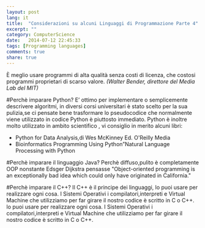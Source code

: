 ```yaml
---
layout: post
lang: it
title:  "Considerazioni su alcuni Linguaggi di Programmazione Parte 4"
excerpt: ""
category: ComputerScience
date:   2014-07-12 22:45:33
tags: [Programming languages]
comments: true
share: true
---
```


È meglio usare programmi di alta qualità senza costi di licenza, che costosi programmi proprietari di scarso valore. 
*(Walter Bender, direttore del Media Lab del MIT)*

#Perchè imparare Python? 
E’ ottimo per implementare o semplicemente descrivere algoritmi, in diversi corsi universitari è stato scelto per la sua pulizia,se ci pensate bene trasformare lo pseudocodice che normalmente viene utilizzato in codice Python è piuttosto immediato.
Python è inoltre molto utilizzato in ambito scientifico , vi consiglio in merito alcuni libri: 

* Python for Data Analysis,di Wes McKinney Ed. O'Reilly Media
* Bioinformatics Programming Using Python”Natural Language Processing with Python

#Perchè imparare il linguaggio Java? 
Perchè diffuso,pulito è completamente OOP nonstante Edsger Dijkstra pensasse "Object-oriented programming is an exceptionally bad idea which could only have originated in California." 

#Perchè imparare il C++? 
Il C++ è il principe dei linguaggi, lo puoi usare per realizzare ogni cosa. I Sistemi Operativi i  compilatori,interpreti e Virtual Machine che utilizziamo per far girare il nostro codice è scritto in C o C++.
lo puoi usare per realizzare ogni cosa. I Sistemi Operativi i  compilatori,interpreti e Virtual Machine che utilizziamo per far girare il nostro codice è scritto in C o C++.



